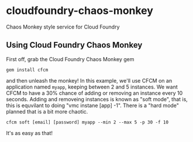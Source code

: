 cloudfoundry-chaos-monkey
=========================

Chaos Monkey style service for Cloud Foundry

Using Cloud Foundry Chaos Monkey
--------------------------------

First off, grab the Cloud Foundry Chaos Monkey gem

`gem install cfcm`

and then unleash the monkey! In this example, we'll use CFCM on an application named `myapp`, keeping between 2 and 5 instances. We want CFCM to have a 30% chance of adding or removing an instance every 10 seconds. Adding and removeing instances is known as "soft mode", that is, this is equvilant to doing "vmc instane [app] -1". There is a "hard mode" planned that is a bit more chaotic.

`cfcm soft [email] [password] myapp --min 2 --max 5 -p 30 -f 10`

It's as easy as that!